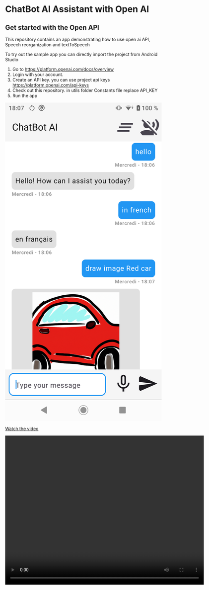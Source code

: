 # ChatBot AI Assistant with Open AI

## Get started with the Open API

This repository contains an app demonstrating how to use open ai API, Speech reorganization and textToSpeech

To try out the sample app you can directly import the project from Android Studio

1. Go to https://platform.openai.com/docs/overview
2. Login with your account.
3. Create an API key.  you can use project api keys https://platform.openai.com/api-keys
4. Check out this repository. in utils folder Constants file replace API_KEY
5. Run the app

<img src="Screenshot_chatbotAi.png" alt="Alt Text" width="1024" height="1024">

[Watch the video](Screen_recording_chatbotAI.mp4)

<video width="640" height="480" controls>
  <source src="Screen_recording_chatbotAI.mp4" type="video/mp4">
</video>
